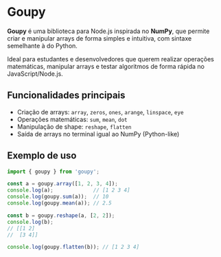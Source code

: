 # Goupy

**Goupy** é uma biblioteca para Node.js inspirada no **NumPy**, que permite criar e manipular arrays de forma simples e intuitiva, com sintaxe semelhante à do Python.  

Ideal para estudantes e desenvolvedores que querem realizar operações matemáticas, manipular arrays e testar algoritmos de forma rápida no JavaScript/Node.js.  

## Funcionalidades principais

- Criação de arrays: `array`, `zeros`, `ones`, `arange`, `linspace`, `eye`  
- Operações matemáticas: `sum`, `mean`, `dot`  
- Manipulação de shape: `reshape`, `flatten`  
- Saída de arrays no terminal igual ao NumPy (Python-like)  

## Exemplo de uso

```js
import { goupy } from 'goupy';

const a = goupy.array([1, 2, 3, 4]);
console.log(a);             // [1 2 3 4]
console.log(goupy.sum(a));  // 10
console.log(goupy.mean(a)); // 2.5

const b = goupy.reshape(a, [2, 2]);
console.log(b);
// [[1 2]
//  [3 4]]

console.log(goupy.flatten(b)); // [1 2 3 4]
